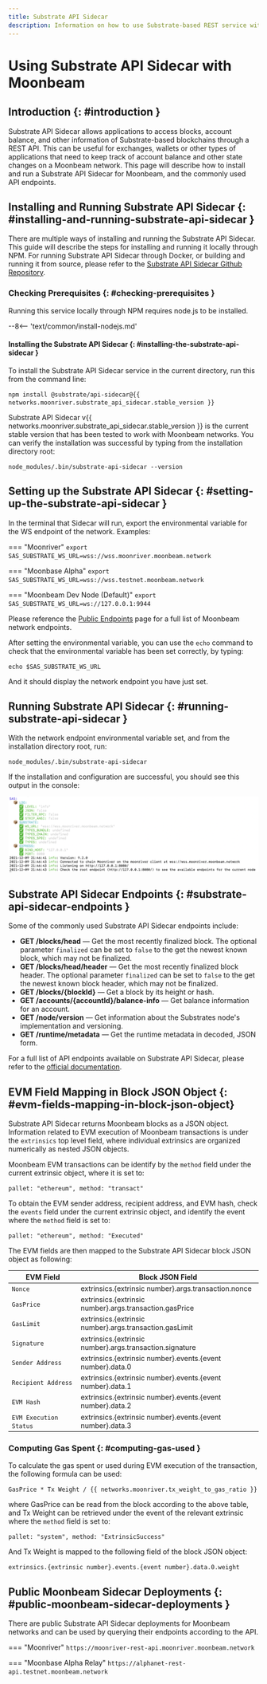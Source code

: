 ```yaml
---
title: Substrate API Sidecar
description: Information on how to use Substrate-based REST service with Moonbeam networks
---
```


# Using Substrate API Sidecar with Moonbeam

## Introduction {: #introduction } 

Substrate API Sidecar allows applications to access blocks, account balance, and other information of Substrate-based blockchains through a REST API. This can be useful for exchanges, wallets or other types of applications that need to keep track of account balance and other state changes on a Moonbeam network. This page will describe how to install and run a Substrate API Sidecar for Moonbeam, and the commonly used API endpoints.

## Installing and Running Substrate API Sidecar {: #installing-and-running-substrate-api-sidecar } 

There are multiple ways of installing and running the Substrate API Sidecar. This guide will describe the steps for installing and running it locally through NPM. For running Substrate API Sidecar through Docker, or building and running it from source, please refer to the [Substrate API Sidecar Github Repository](https://github.com/paritytech/substrate-api-sidecar#readme).

### Checking Prerequisites {: #checking-prerequisites }

Running this service locally through NPM requires node.js to be installed. 

--8<-- 'text/common/install-nodejs.md'

#### Installing the Substrate API Sidecar {: #installing-the-substrate-api-sidecar }

To install the Substrate API Sidecar service in the current directory, run this from the command line:

```
npm install @substrate/api-sidecar@{{ networks.moonriver.substrate_api_sidecar.stable_version }}
```

Substrate API Sidecar v{{ networks.moonriver.substrate_api_sidecar.stable_version }} is the current stable version that has been tested to work with Moonbeam networks. You can verify the installation was successful by typing from the installation directory root:

```
node_modules/.bin/substrate-api-sidecar --version
```

## Setting up the Substrate API Sidecar {: #setting-up-the-substrate-api-sidecar }

In the terminal that Sidecar will run, export the environmental variable for the WS endpoint of the network. Examples: 

=== "Moonriver"
    ```
    export SAS_SUBSTRATE_WS_URL=wss://wss.moonriver.moonbeam.network
    ```

=== "Moonbase Alpha"
    ```
    export SAS_SUBSTRATE_WS_URL=wss://wss.testnet.moonbeam.network
    ```

=== "Moonbeam Dev Node (Default)"
    ```
    export SAS_SUBSTRATE_WS_URL=ws://127.0.0.1:9944
    ```

Please reference the [Public Endpoints](/builders/get-started/endpoints/) page for a full list of Moonbeam network endpoints.

After setting the environmental variable, you can use the `echo` command to check that the environmental variable has been set correctly, by typing:

```
echo $SAS_SUBSTRATE_WS_URL
```

And it should display the network endpoint you have just set. 

## Running Substrate API Sidecar {: #running-substrate-api-sidecar } 

With the network endpoint environmental variable set, and from the installation directory root, run:

```
node_modules/.bin/substrate-api-sidecar 
```

If the installation and configuration are successful, you should see this output in the console: 

![Successful Output](/images/builders/tools/sidecar/sidecar-1.png)

## Substrate API Sidecar Endpoints {: #substrate-api-sidecar-endpoints } 

Some of the commonly used Substrate API Sidecar endpoints include:

 - **GET /blocks​/head** — Get the most recently finalized block. The optional parameter `finalized` can be set to `false` to the get the newest known block, which may not be finalized.
 - **GET /blocks/head/header** — Get the most recently finalized block header. The optional parameter `finalized` can be set to `false` to the get the newest known block header, which may not be finalized. 
 - **GET /blocks/{blockId}** — Get a block by its height or hash.
 - **GET /accounts/{accountId}/balance-info** — Get balance information for an account.
 - **GET /node/version** — Get information about the Substrates node's implementation and versioning.
 - **GET /runtime/metadata** — Get the runtime metadata in decoded, JSON form.

For a full list of API endpoints available on Substrate API Sidecar, please refer to the [official documentation](https://paritytech.github.io/substrate-api-sidecar/dist/).

## EVM Field Mapping in Block JSON Object {: #evm-fields-mapping-in-block-json-object}

Substrate API Sidecar returns Moonbeam blocks as a JSON object. Information related to EVM execution of Moonbeam transactions is under the `extrinsics` top level field, where individual extrinsics are organized numerically as nested JSON objects. 

Moonbeam EVM transactions can be identify by the `method` field under the current extrinsic object, where it is set to:

```
pallet: "ethereum", method: "transact" 
```

To obtain the EVM sender address, recipient address, and EVM hash, check the `events` field under the current extrinsic object, and identify the event where the `method` field is set to:

```
pallet: "ethereum", method: "Executed" 
```

The EVM fields are then mapped to the Substrate API Sidecar block JSON object as following:

| EVM Field     | Block JSON Field                          |
| ----------- | ------------------------------------ |
| `Nonce`       | extrinsics.{extrinsic number}.args.transaction.nonce |
| `GasPrice`       | extrinsics.{extrinsic number}.args.transaction.gasPrice |
| `GasLimit`    | extrinsics.{extrinsic number}.args.transaction.gasLimit |
| `Signature`       | extrinsics.{extrinsic number}.args.transaction.signature |
| `Sender Address`       | extrinsics.{extrinsic number}.events.{event number}.data.0 |
| `Recipient Address`    | extrinsics.{extrinsic number}.events.{event number}.data.1 |
| `EVM Hash`       | extrinsics.{extrinsic number}.events.{event number}.data.2 |
| `EVM Execution Status`       | extrinsics.{extrinsic number}.events.{event number}.data.3 |

### Computing Gas Spent {: #computing-gas-used } 

To calculate the gas spent or used during EVM execution of the transaction, the following formula can be used: 

```
GasPrice * Tx Weight / {{ networks.moonriver.tx_weight_to_gas_ratio }}
```

where GasPrice can be read from the block according to the above table, and Tx Weight can be retrieved under the event of the relevant extrinsic where the `method` field is set to: 

```
pallet: "system", method: "ExtrinsicSuccess" 
```

And Tx Weight is mapped to the following field of the block JSON object:

```
extrinsics.{extrinsic number}.events.{event number}.data.0.weight
```

## Public Moonbeam Sidecar Deployments  {: #public-moonbeam-sidecar-deployments }

There are public Substrate API Sidecar deployments for Moonbeam networks and can be used by querying their endpoints according to the API. 

=== "Moonriver"
    ```
    https://moonriver-rest-api.moonriver.moonbeam.network
    ```

=== "Moonbase Alpha Relay"
    ```
    https://alphanet-rest-api.testnet.moonbeam.network
    ```
